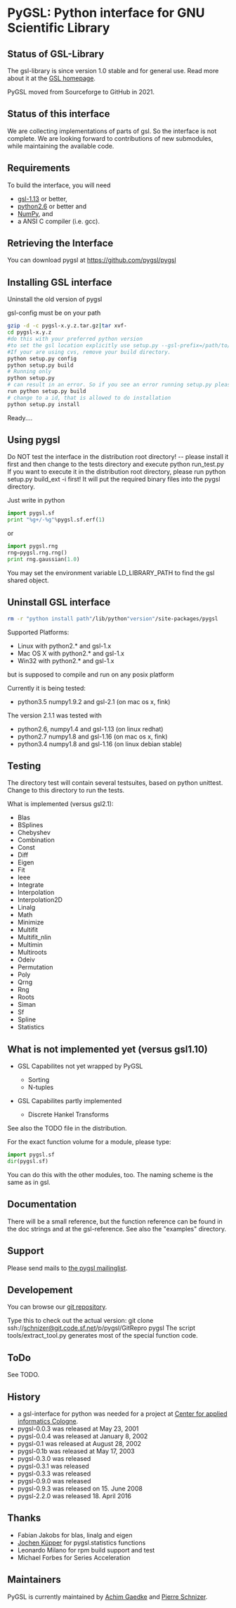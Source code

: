 PyGSL: Python interface for GNU Scientific Library
===

Status of GSL-Library
---

The gsl-library is since version 1.0 stable and for general use. Read more
about it at the [GSL homepage](http://www.gnu.org/software/gsl/).

PyGSL moved from Sourceforge to GitHub in 2021.

Status of this interface
---

We are collecting implementations of parts of gsl. So the interface is not
complete. We are looking forward to contributions of new submodules, while
maintaining the available code.

Requirements
---

To build the interface, you will need

- [gsl-1.13](https://www.gnu.org/software/gsl/) or better,
- [python2.6](https://python.org/) or better and
- [NumPy](https://www.numpy.org/), and
- a ANSI C compiler (i.e. gcc).

Retrieving the Interface
---

You can download pygsl at https://github.com/pygsl/pygsl

Installing GSL interface
---

Uninstall the old version of pygsl

gsl-config must be on your path

```sh
gzip -d -c pygsl-x.y.z.tar.gz|tar xvf-
cd pygsl-x.y.z
#do this with your preferred python version
#to set the gsl location explicitly use setup.py --gsl-prefix=/path/to/gsl
#If your are using cvs, remove your build directory.
python setup.py config
python setup.py build
# Running only
python setup.py
# can result in an error. So if you see an error running setup.py please
run python setup.py build
# change to a id, that is allowed to do installation
python setup.py install
```

Ready....

Using pygsl
---

Do NOT test the interface in the distribution root directory! -- please
install it first and then change to the tests directory and execute python
run_test.py If you want to execute it in the distribution root directory,
please run python setup.py build_ext -i first! It will put the required
binary files into the pygsl directory.

Just write in python

```py
import pygsl.sf
print "%g+/-%g"%pygsl.sf.erf(1)
```

or

```py
import pygsl.rng
rng=pygsl.rng.rng()
print rng.gaussian(1.0)
```

You may set the environment variable LD_LIBRARY_PATH to find the gsl
shared object.

Uninstall GSL interface
---

```sh
rm -r "python install path"/lib/python"version"/site-packages/pygsl
```

Supported Platforms:

- Linux with python2.* and gsl-1.x
- Mac OS X with python2.* and gsl-1.x
- Win32 with python2.* and gsl-1.x

but is supposed to compile and run on any posix platform

Currently it is being tested:

- python3.5 numpy1.9.2 and gsl-2.1 (on mac os x, fink)

The version 2.1.1 was tested with

- python2.6, numpy1.4 and gsl-1.13 (on linux redhat)
- python2.7 numpy1.8 and gsl-1.16 (on mac os x, fink)
- python3.4 numpy1.8 and gsl-1.16 (on linux debian stable)

Testing
---

The directory test will contain several testsuites, based on python
unittest. Change to this directory to run the tests.

What is implemented (versus gsl2.1):

- Blas
- BSplines
- Chebyshev
- Combination
- Const
- Diff
- Eigen
- Fit
- Ieee
- Integrate
- Interpolation
- Interpolation2D
- Linalg
- Math
- Minimize
- Multifit
- Multifit_nlin
- Multimin
- Multiroots
- Odeiv
- Permutation
- Poly
- Qrng
- Rng
- Roots
- Siman
- Sf
- Spline
- Statistics

What is not implemented yet (versus gsl1.10)
---

- GSL Capabilites not yet wrapped by PyGSL

    - Sorting
    - N-tuples

- GSL Capabilites partly implemented

    - Discrete Hankel Transforms

See also the TODO file in the distribution.

For the exact function volume for a module, please type:

```python
import pygsl.sf
dir(pygsl.sf)
```

You can do this with the other modules, too. The naming scheme is the same
as in gsl.

Documentation
---

There will be a small reference, but the function reference can be found
in the doc strings and at the gsl-reference. See also the "examples"
directory.

Support
---

Please send mails to [the pygsl mailinglist](mailto:pygsl-discuss@lists.sourceforge.net).

Developement
---

You can browse our [git repository](https://github.com/pygsl/pygsl).

Type this to check out the actual version:
git clone ssh://schnizer@git.code.sf.net/p/pygsl/GitRepro pygsl
The script tools/extract_tool.py generates most of the special function
code.

ToDo
---

See TODO.

History
---

- a gsl-interface for python was needed for a project at [Center for
applied informatics Cologne](http://www.zaik.uni-koeln.de/AFS).
- pygsl-0.0.3 was released at May 23, 2001
- pygsl-0.0.4 was released at January 8, 2002
- pygsl-0.1 was released at August 28, 2002
- pygsl-0.1b was released at May 17, 2003
- pygsl-0.3.0 was released
- pygsl-0.3.1 was released
- pygsl-0.3.3 was released
- pygsl-0.9.0 was released
- pygsl-0.9.3 was released on 15. June 2008
- pygsl-2.2.0 was released 18. April 2016

Thanks
---

- Fabian Jakobs for blas, linalg and eigen
- [Jochen Küpper](mailto:jochen@jochen-kuepper.de) for pygsl.statistics functions
- Leonardo Milano for rpm build support and test
- Michael Forbes for Series Acceleration

Maintainers
---

PyGSL is currently maintained by [Achim Gaedke](achimgaedke@users.sourceforge.net) and [Pierre Schnizer](mailto:schnizer@users.sourceforge.net).
